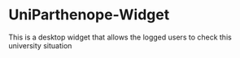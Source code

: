 UniParthenope-Widget
====================

This is a desktop widget that allows the logged users to check this university situation
